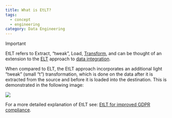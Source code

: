```yaml
---
title: What is EtLT?
tags:
  - concept
  - engineering
category: Data Engineering
---
```


>[!important]
> EtLT refers to Extract, “tweak”, Load, [Transform](term/data%20transformation.md), and can be thought of an extension to the [ELT](term/elt.md) approach to [data integration](term/data%20integration.md). 

When compared to ELT, the EtLT approach incorporates an additional light “tweak” (small “t”) transformation, which is done on the data after it is extracted from the source and before it is loaded into the destination. This is demonstrated in the following image:

![](images/etlt-extract-tweak-load-transform.png)

For a more detailed explanation of EtLT see: [EtLT for improved GDPR compliance](https://airbyte.com/blog/etlt-gdpr-compliance).
